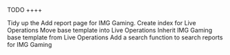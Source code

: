 TODO
++++

Tidy up the Add report page for IMG Gaming.
Create index for Live Operations
Move base template into Live Operations
Inherit IMG Gaming base template from Live Operations
Add a search function to search reports for IMG Gaming

